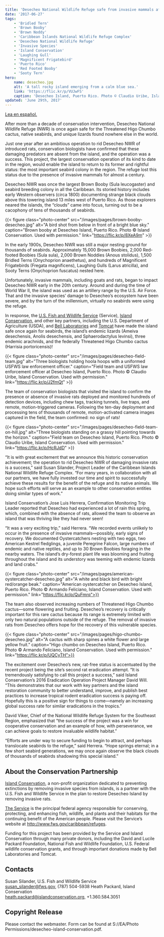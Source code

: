 ```yaml
---
title: 'Desecheo National Wildlife Refuge safe from invasive mammals after nearly 100 years'
date: '2017-06-27'
tags:
    - 'Bridled Tern'
    - 'Brown Booby'
    - 'Brown Noddy'
    - 'Caribbean Islands National Wildlife Refuge Complex'
    - 'Desecheo National Wildlife Refuge'
    - 'Invasive Species'
    - 'Island Conservation'
    - 'Laughing Gull'
    - 'Magnificent Frigatebird'
    - 'Puerto Rico'
    - 'Red Footed Booby'
    - 'Sooty Tern'
hero:
    name: desecheo.jpg
    alt: 'A tall rocky island emerging from a calm blue sea.'
    link: 'https://flic.kr/p/VUJwFS'
    caption: 'Desecheo Island, Puerto Rico. Photo © Claudio Uribe, Island Conservation. Used with permission: S://EA/Photo Permissions/desecheo-island-conservation.pdf.'
updated: 'June 29th, 2017'
---
```


[Lea en español.](https://www.fws.gov/news/ShowNews.cfm?ref=desecheo-national-wildlife-refuge-safe-from-invasive-mammals-after-nearly-&_ID=36064&Lang=ESP)

After more than a decade of conservation intervention, Desecheo National Wildlife Refuge (NWR) is once again safe for the Threatened Higo Chumbo cactus, native seabirds, and unique lizards found nowhere else in the world.

Just one year after an ambitious operation to rid Desecheo NWR of introduced rats, conservation biologists have confirmed that these damaging predators are absent from the island, and the operation was a success. This project, the largest conservation operation of its kind to date in the region, would enable the island to return to its former and rightful status: the most important seabird colony in the region. The refuge lost this status due to the presence of invasive mammals for almost a century.

Desecheo NWR was once the largest Brown Booby (Sula leucogaster) and seabird breeding colony in all the Caribbean. Its storied history includes early Western observers (circa 1800) documenting strange black clouds above this towering island 13 miles west of Puerto Rico. As those explorers neared the islands, the “clouds” came into focus, turning out to be a cacophony of tens of thousands of seabirds.

{{< figure class="photo-center" src="/images/pages/brown-booby-desecheo.jpg" alt="A bird shot from below in front of a bright blue sky." caption="Brown booby at Desecheo Island, Puerto Rico. Photo © Island Conservation. Used with permission." link="https://flic.kr/p/8XeA9m" >}}

In the early 1900s, Desecheo NWR was still a major nesting ground for thousands of seabirds. Approximately 15,000 Brown Boobies, 2,000 Red-footed Boobies (Sula sula), 2,000 Brown Noddies (Anous stolidus), 1,500 Bridled Terns (Onychoprion anaethetus), and hundreds of Magnificent Frigatebirds (Fregata magnificens), Laughing Gulls (Larus atricilla), and Sooty Terns (Onychoprion fuscatus) nested here. 

Unfortunately, invasive mammals, including goats and rats, began to impact Desecheo NWR early in the 20th century. Around and during the time of World War II, the island was used as an artillery range by the U.S. Air Force. That and the invasive species’ damage to Desecheo’s ecosystem have been severe, and by the turn of the millennium, virtually no seabirds were using the refuge.

In response, the [U.S. Fish and Wildlife Service](https://www.fws.gov/) (Service), [Island Conservation](https://www.islandconservation.org/), and other key partners, including the U.S. Department of Agriculture (USDA), and [Bell Laboratories](http://www.belllabs.com/) and [Tomcat](https://www.tomcatbrand.com/smg/gosite/Tomcat/home) have made the island safe once again for seabirds, the island’s endemic lizards (Ameiva desechensis, Anolis desechensis, and Sphaerodactylus levinsi), three endemic arachnids, and the federally Threatened Higo Chumbo cactus (Harrisia portoricensis)! 

{{< figure class="photo-center" src="/images/pages/desecheo-field-team.jpg" alt="Three biologists holding hoola hoops with a uniformed USFWS law enforcement officer." caption="Field team and USFWS law enforcement officer at Desecheo Island, Puerto Rico. Photo © Claudio Uribe, Island Conservation. Used with permission." link="https://flic.kr/p/J2fmQt" >}}

The team of conservation biologists that visited the island to confirm the presence or absence of invasive rats deployed and monitored hundreds of detection devices, including chew tags, tracking tunnels, live traps, and remote, motion-triggered cameras. Following the ten-day deployment and processing tens of thousands of remote, motion-activated camera images captured in the field, the team confirmed: no sign of rats! 

{{< figure class="photo-center" src="/images/pages/desecheo-field-team-on-hill.jpg" alt="Three biologists standing on a grassy hill pointing towards the horizon." caption="Field team on Desecheo Island, Puerto Rico. Photo © Claudio Uribe, Island Conservation. Used with permission." link="https://flic.kr/p/HcRJdD" >}}

“It is with great excitement that we announce this historic conservation achievement; the operation to rid Desecheo NWR of damaging invasive rats is a success,” said Susan Silander, Project Leader of the Caribbean Islands National Wildlife Refuge Complex.  “For many years, in collaboration with all our partners, we have fully invested our time and spirit to successfully achieve these results for the benefit of the refuge and its native animals. We hope such efforts will serve as an example to other conservation entities doing similar types of work.”

Island Conservation’s Jose Luis Herrera, Confirmation Monitoring Trip Leader reported that Desecheo had experienced a lot of rain this spring, which, combined with the absence of rats, allowed the team to observe an island that was thriving like they had  never seen! 

“It was a very exciting trip,” said Herrera. “We recorded events unlikely to occur in the presence of invasive mammals—possibly, early signs of recovery. We documented Oystercatchers nesting with two eggs, two American Kestrel fledglings, a juvenile Peregrine Falcon, large numbers of endemic and native reptiles, and up to 30 Brown Boobies foraging in the nearby waters. The island’s dry-forest plant life was blooming and fruiting throughout the island and its understory was teeming with endemic lizards and land crabs.”

{{< figure class="photo-center" src="/images/pages/american-oystercatcher-desecheo.jpg" alt="A white and black bird with bright red/orange beak." caption="American oystercatcher on Desecheo Island, Puerto Rico. Photo © Armando Feliciano, Island Conservation. Used with permission." link="https://flic.kr/p/QuFmrq">}}

The team also observed increasing numbers of Threatened Higo Chumbo cactus—some flowering and fruiting. Desecheo’s recovery is critically important for this rare cactus because its range is extremely limited with only two natural populations outside of the refuge. The removal of invasive rats from Desecheo offers hope for the recovery of this vulnerable species.

{{< figure class="photo-center" src="/images/pages/higo-chumbo-desecheo.jpg" alt="A cactus with sharp spines a white flower and large yellow fruit." caption="Higo chumbo on Desecheo Island, Puerto Rico. Photo © Armando Feliciano, Island Conservation. Used with permission." link="https://flic.kr/p/UQCyTH">}}

The excitement over Desecheo’s new, rat-free status is accentuated by the recent project being the site’s second rat eradication attempt. “It is tremendously satisfying to call this project a success,” said Island Conservation’s 2016 Eradication Operation Project Manager David Will. “This demonstrates that our work with key partners and the island restoration community to better understand, improve, and publish best practices to increase tropical rodent eradication success is paying off. Hopefully this is a positive sign for things to come—namely an increasing global success rate for similar eradications in the tropics.”

David Viker, Chief of the National Wildlife Refuge System for the Southeast Region, emphasized that “the success of the project was a win for cooperative conservation and an example of how, with perseverance, we can achieve goals to restore invaluable wildlife habitat.”

“Efforts are under way to secure funding to begin to attract, and perhaps translocate seabirds to the refuge,” said Herrera. “Hope springs eternal; in a few short seabird generations, we may once again observe the black clouds of thousands of seabirds shadowing this special island.”

## About the Conservation Partnership

[Island Conservation](https://www.islandconservation.org/), a non-profit organization dedicated to preventing extinctions by removing invasive species from islands, is a partner with the U.S. Fish and Wildlife Service in the plan to restore Desecheo Island by removing invasive rats. 

[The Service](https://www.fws.gov) is the principal federal agency responsible for conserving, protecting, and enhancing fish, wildlife, and plants and their habitats for the continuing benefit of the American people. Please visit the Service’s website at http://www.fws.gov/caribbean/refuges.

Funding for this project has been provided by the Service and Island Conservation through many private donors, including the David and Lucile Packard Foundation, National Fish and Wildlife Foundation, U.S. Federal wildlife conservation grants, and through important donations made by Bell Laboratories and Tomcat.

## Contacts

Susan Silander, U.S. Fish and Wildlife Service  
[susan_silander@fws.gov](mailto:susan_silander@fws.gov), (787) 504-5938
Heath Packard, Island Conservation  
[heath.packard@islandconservation.org](mailto:heath.packard@islandconservation.org), +1.360.584.3051

## Copyright Release

Please contact the webmaster. Form can be found at S://EA/Photo Permissions/desecheo-island-conservation.pdf.
